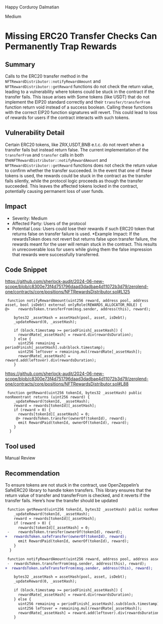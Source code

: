 Happy Corduroy Dalmatian

Medium

# Missing ERC20 Transfer Checks Can Permanently Trap Rewards

## Summary
Calls to the ERC20 transfer method in the ``NFTRewardDistributor::notifyRewardAmount`` and ``NFTRewardDistributor::getReward`` functions do not check the return value, leading to a vulnerability where tokens could be stuck in the contract if the transfer fails. This issue arises with Some tokens (like USDT) that do not implement the EIP20 standard correctly and their ``transfer/transferFrom`` function return void instead of a success boolean. Calling these functions with the correct EIP20 function signatures will revert. This could lead to loss of rewards for users if the contract interacts with such tokens.
## Vulnerability Detail
Certain ERC20 tokens, like ZRX,USDT,BNB e.t.c. do not revert when a transfer fails but instead return false. The current implementation of the ``transferFrom`` and ``transfer`` calls in both the``NFTRewardDistributor::notifyRewardAmount``  and ``NFTRewardDistributor::getReward``  functions does not check the return value to confirm whether the transfer succeeded. In the event that one of these tokens is used, the rewards could be stuck in the contract as the transfer fails silently, while the protocol logic proceeds as though the transfer succeeded. This leaves the affected tokens locked in the contract, potentially causing permanent loss of user funds.
## Impact
* Severity: Medium
* Affected Party: Users of the protocol
* Potential Loss: Users could lose their rewards if such ERC20 token that returns false on transfer failure is used.
*Example Impact: If the rewardsToken does not revert but returns false upon transfer failure, the rewards meant for the user will remain stuck in the contract. This results in unrecoverable loss for users while giving them the false impression that rewards were successfully transferred.
## Code Snippet
https://github.com/sherlock-audit/2024-06-new-scope/blob/c8300e73f4d751796daad3dadbae4d11072b3d79/zerolend-one/contracts/core/positions/NFTRewardsDistributor.sol#L125
```solidity
 function notifyRewardAmount(uint256 reward, address pool, address asset, bool isDebt) external onlyRole(REWARDS_ALLOCATOR_ROLE) {
@>    rewardsToken.transferFrom(msg.sender, address(this), reward);

    bytes32 _assetHash = assetHash(pool, asset, isDebt);
    _updateReward(0, _assetHash);

    if (block.timestamp >= periodFinish[_assetHash]) {
      rewardRate[_assetHash] = reward.div(rewardsDuration);
    } else {
      uint256 remaining = periodFinish[_assetHash].sub(block.timestamp);
      uint256 leftover = remaining.mul(rewardRate[_assetHash]);
      rewardRate[_assetHash] = reward.add(leftover).div(rewardsDuration);
    }
```
https://github.com/sherlock-audit/2024-06-new-scope/blob/c8300e73f4d751796daad3dadbae4d11072b3d79/zerolend-one/contracts/core/positions/NFTRewardsDistributor.sol#L88
```solidity
 function getReward(uint256 tokenId, bytes32 _assetHash) public nonReentrant returns (uint256 reward) {
    _updateReward(tokenId, _assetHash);
    reward = rewards[tokenId][_assetHash];
    if (reward > 0) {
      rewards[tokenId][_assetHash] = 0;
     @> rewardsToken.transfer(ownerOf(tokenId), reward);
      emit RewardPaid(tokenId, ownerOf(tokenId), reward);
    }
  }
```
## Tool used

Manual Review

## Recommendation
To ensure tokens are not stuck in the contract, use OpenZeppelin’s SafeERC20 library to handle token transfers. This library ensures that the return value of transfer and transferFrom is checked, and it reverts if the transfer fails. Here’s how the transfer should be updated
```diff
 function getReward(uint256 tokenId, bytes32 _assetHash) public nonReentrant returns (uint256 reward) {
    _updateReward(tokenId, _assetHash);
    reward = rewards[tokenId][_assetHash];
    if (reward > 0) {
      rewards[tokenId][_assetHash] = 0;
 -    rewardsToken.transfer(ownerOf(tokenId), reward);
+   rewardsToken.safeTransfer(ownerOf(tokenId), reward);
      emit RewardPaid(tokenId, ownerOf(tokenId), reward);
    }
  }
```
```diff
 function notifyRewardAmount(uint256 reward, address pool, address asset, bool isDebt) external onlyRole(REWARDS_ALLOCATOR_ROLE) {
 -  rewardsToken.transferFrom(msg.sender, address(this), reward);
+  rewardsToken.safeTransferFrom(msg.sender, address(this), reward);

    bytes32 _assetHash = assetHash(pool, asset, isDebt);
    _updateReward(0, _assetHash);

    if (block.timestamp >= periodFinish[_assetHash]) {
      rewardRate[_assetHash] = reward.div(rewardsDuration);
    } else {
      uint256 remaining = periodFinish[_assetHash].sub(block.timestamp);
      uint256 leftover = remaining.mul(rewardRate[_assetHash]);
      rewardRate[_assetHash] = reward.add(leftover).div(rewardsDuration);
    }
```
